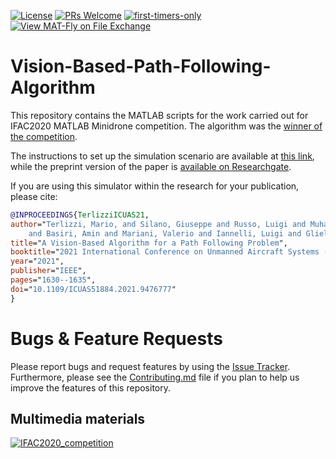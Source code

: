 [![License](https://img.shields.io/badge/License-GPL%203.0-blue.svg)](https://opensource.org/licenses/GPL-3.0)
[![PRs Welcome](https://img.shields.io/badge/PRs-welcome-brightgreen.svg?style=flat-square)](http://makeapullrequest.com)
[![first-timers-only](https://img.shields.io/badge/first--timers--only-friendly-blue.svg?style=flat-square)](https://www.firsttimersonly.com/)
[![View MAT-Fly on File Exchange](https://www.mathworks.com/matlabcentral/images/matlab-file-exchange.svg)](https://it.mathworks.com/matlabcentral/fileexchange/91475-vision-based-path-following-algorithm)

# Vision-Based-Path-Following-Algorithm

This repository contains the MATLAB scripts for the work carried out for IFAC2020 MATLAB Minidrone competition. The algorithm was the [winner of the competition](https://www.mathworks.com/academia/student-competitions/minidrones/minidrone-masters.html). 

The instructions to set up the simulation scenario are available at [this link](https://it.mathworks.com/academia/student-competitions/minidrones.html), while the preprint version of the paper is [available on Researchgate](https://www.researchgate.net/publication/351443447_A_Vision-Based_Algorithm_for_a_Path_Following_Problem).

If you are using this simulator within the research for your publication, please cite:

```bibtex
@INPROCEEDINGS{TerlizziICUAS21,
author="Terlizzi, Mario, and Silano, Giuseppe and Russo, Luigi and Muhammad, Aatif
    and Basiri, Amin and Mariani, Valerio and Iannelli, Luigi and Glielmo, Luigi",
title="A Vision-Based Algorithm for a Path Following Problem",
booktitle="2021 International Conference on Unmanned Aircraft Systems (ICUAS)", 
year="2021",
publisher="IEEE",
pages="1630--1635",
doi="10.1109/ICUAS51884.2021.9476777"
}
```
# Bugs & Feature Requests

Please report bugs and request features by using the [Issue Tracker](https://github.com/mar4945/Vision-Based-Pure-Pursuing-Algorithm/issues). Furthermore, please see the [Contributing.md](https://github.com/mar4945/Vision-Based-Pure-Pursuing-Algorithm/blob/main/CONTRIBUTING.md) file if you plan to help us improve the features of this repository.

## Multimedia materials

[![IFAC2020_competition](https://github.com/mar4945/Vision-Based-Pure-Pursuing-Algorithm/wiki/images/main.png)](https://youtu.be/9VySp0j-1hc "IFAC2020 Minidrone Cometition")

